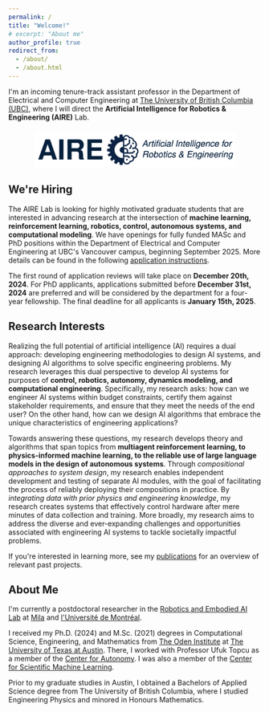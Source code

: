 ```yaml
---
permalink: /
title: "Welcome!"
# excerpt: "About me"
author_profile: true
redirect_from: 
  - /about/
  - /about.html
---
```


I'm an incoming tenure-track assistant professor in the Department of  Electrical and Computer Engineering at [The University of British Columbia (UBC)](https://ece.ubc.ca/), where I will direct the **Artificial Intelligence for Robotics & Engineering (AIRE)** Lab.
<!-- In Fall 2025, I will begin as a tenure-track assistant professor in the Department of Electrical and Computer Engineering at [The University of British Columbia (UBC)](https://ece.ubc.ca/).  -->

<div style="text-align: center; margin-bottom: 20px; margin-top: 20px;">
  <img 
  src="/images/aire_lab_logo.png" 
  width=400>
</div>

## We're Hiring
The AIRE Lab is looking for highly motivated graduate students that are interested in advancing research at the intersection of **machine learning, reinforcement learning, robotics, control, autonomous systems, and computational modeling**.
We have openings for fully funded MASc and PhD positions within the Department of Electrical and Computer Engineering at UBC's Vancouver campus, beginning September 2025.
More details can be found in the following [application instructions](/files/2025_fall_aire_lab_job_posting.pdf).

The first round of application reviews will take place on **December 20th, 2024**. 
For PhD applicants, applications submitted before **December 31st, 2024** are preferred and will be considered by the department for a four-year fellowship.
The final deadline for all applicants is **January 15th, 2025**.


## Research Interests
Realizing the full potential of artificial intelligence (AI) requires a dual approach: developing engineering methodologies to design AI systems, and designing AI algorithms to solve specific engineering problems. My research leverages this dual perspective to develop AI systems for purposes of **control, robotics, autonomy, dynamics modeling, and computational engineering**. Specifically, my research asks: how can we engineer AI systems within budget constraints, certify them against stakeholder requirements, and ensure that they meet the needs of the end user? On the other hand, how can we design AI algorithms that embrace the unique characteristics of engineering applications?

Towards answering these questions, my research develops theory and algorithms that span topics from **multiagent reinforcement learning, to physics-informed machine learning, to the reliable use of large language models in the design of autonomous systems**. Through *compositional approaches to system design*, my research enables independent development and testing of separate AI modules, 
with the goal of facilitating the process of reliably deploying their compositions in practice. By *integrating data with prior physics and engineering knowledge*, my research creates systems that effectively control hardware after mere minutes of data collection and training. More broadly, my research aims to address the diverse and ever-expanding challenges and opportunities associated with engineering AI systems to tackle societally impactful problems.

If you're interested in learning more, see my [publications](publications.md) for an overview of relevant past projects.

<!-- If you're interested in learning more, click [here](publications.md) for a list of my recent projects. -->

## About Me
I'm currently a postdoctoral researcher in the [Robotics and Embodied AI Lab](https://montrealrobotics.ca/) at [Mila](https://mila.quebec/en) and [l'Université de Montréal](https://diro.umontreal.ca/accueil/). 

I received my Ph.D. (2024) and M.Sc. (2021) degrees in Computational Science, Engineering, and Mathematics from [The Oden Institute](https://www.oden.utexas.edu/) at [The University of Texas at Austin](https://www.utexas.edu/). There, I worked with Professor Ufuk Topcu as a member of the [Center for Autonomy](https://oden.utexas.edu/research/centers-and-groups/center-for-autonomy/). I was also a member of the [Center for Scientific Machine Learning](https://oden.utexas.edu/research/centers-and-groups/center-for-scientific-machine-learning/). 
<!-- I'm a member of Professor Ufuk Topcu's [Autonomous Systems Group](https://www.ae.utexas.edu/facultysites/topcu/wiki/index.php/Main_Page).  -->

Prior to my graduate studies in Austin, I obtained a Bachelors of Applied Science degree from The University of British Columbia, where I studied Engineering Physics and minored in Honours Mathematics.

<!-- This is the front page of a website that is powered by the [academicpages template](https://github.com/academicpages/academicpages.github.io) and hosted on GitHub pages. [GitHub pages](https://pages.github.com) is a free service in which websites are built and hosted from code and data stored in a GitHub repository, automatically updating when a new commit is made to the respository. This template was forked from the [Minimal Mistakes Jekyll Theme](https://mmistakes.github.io/minimal-mistakes/) created by Michael Rose, and then extended to support the kinds of content that academics have: publications, talks, teaching, a portfolio, blog posts, and a dynamically-generated CV. You can fork [this repository](https://github.com/academicpages/academicpages.github.io) right now, modify the configuration and markdown files, add your own PDFs and other content, and have your own site for free, with no ads! An older version of this template powers my own personal website at [stuartgeiger.com](http://stuartgeiger.com), which uses [this Github repository](https://github.com/staeiou/staeiou.github.io).

A data-driven personal website
======
Like many other Jekyll-based GitHub Pages templates, academicpages makes you separate the website's content from its form. The content & metadata of your website are in structured markdown files, while various other files constitute the theme, specifying how to transform that content & metadata into HTML pages. You keep these various markdown (.md), YAML (.yml), HTML, and CSS files in a public GitHub repository. Each time you commit and push an update to the repository, the [GitHub pages](https://pages.github.com/) service creates static HTML pages based on these files, which are hosted on GitHub's servers free of charge.

Many of the features of dynamic content management systems (like Wordpress) can be achieved in this fashion, using a fraction of the computational resources and with far less vulnerability to hacking and DDoSing. You can also modify the theme to your heart's content without touching the content of your site. If you get to a point where you've broken something in Jekyll/HTML/CSS beyond repair, your markdown files describing your talks, publications, etc. are safe. You can rollback the changes or even delete the repository and start over -- just be sure to save the markdown files! Finally, you can also write scripts that process the structured data on the site, such as [this one](https://github.com/academicpages/academicpages.github.io/blob/master/talkmap.ipynb) that analyzes metadata in pages about talks to display [a map of every location you've given a talk](https://academicpages.github.io/talkmap.html).

Getting started
======
1. Register a GitHub account if you don't have one and confirm your e-mail (required!)
1. Fork [this repository](https://github.com/academicpages/academicpages.github.io) by clicking the "fork" button in the top right. 
1. Go to the repository's settings (rightmost item in the tabs that start with "Code", should be below "Unwatch"). Rename the repository "[your GitHub username].github.io", which will also be your website's URL.
1. Set site-wide configuration and create content & metadata (see below -- also see [this set of diffs](http://archive.is/3TPas) showing what files were changed to set up [an example site](https://getorg-testacct.github.io) for a user with the username "getorg-testacct")
1. Upload any files (like PDFs, .zip files, etc.) to the files/ directory. They will appear at https://[your GitHub username].github.io/files/example.pdf.  
1. Check status by going to the repository settings, in the "GitHub pages" section

Site-wide configuration
------
The main configuration file for the site is in the base directory in [_config.yml](https://github.com/academicpages/academicpages.github.io/blob/master/_config.yml), which defines the content in the sidebars and other site-wide features. You will need to replace the default variables with ones about yourself and your site's github repository. The configuration file for the top menu is in [_data/navigation.yml](https://github.com/academicpages/academicpages.github.io/blob/master/_data/navigation.yml). For example, if you don't have a portfolio or blog posts, you can remove those items from that navigation.yml file to remove them from the header. 

Create content & metadata
------
For site content, there is one markdown file for each type of content, which are stored in directories like _publications, _talks, _posts, _teaching, or _pages. For example, each talk is a markdown file in the [_talks directory](https://github.com/academicpages/academicpages.github.io/tree/master/_talks). At the top of each markdown file is structured data in YAML about the talk, which the theme will parse to do lots of cool stuff. The same structured data about a talk is used to generate the list of talks on the [Talks page](https://academicpages.github.io/talks), each [individual page](https://academicpages.github.io/talks/2012-03-01-talk-1) for specific talks, the talks section for the [CV page](https://academicpages.github.io/cv), and the [map of places you've given a talk](https://academicpages.github.io/talkmap.html) (if you run this [python file](https://github.com/academicpages/academicpages.github.io/blob/master/talkmap.py) or [Jupyter notebook](https://github.com/academicpages/academicpages.github.io/blob/master/talkmap.ipynb), which creates the HTML for the map based on the contents of the _talks directory).

**Markdown generator**

I have also created [a set of Jupyter notebooks](https://github.com/academicpages/academicpages.github.io/tree/master/markdown_generator
) that converts a CSV containing structured data about talks or presentations into individual markdown files that will be properly formatted for the academicpages template. The sample CSVs in that directory are the ones I used to create my own personal website at stuartgeiger.com. My usual workflow is that I keep a spreadsheet of my publications and talks, then run the code in these notebooks to generate the markdown files, then commit and push them to the GitHub repository.

How to edit your site's GitHub repository
------
Many people use a git client to create files on their local computer and then push them to GitHub's servers. If you are not familiar with git, you can directly edit these configuration and markdown files directly in the github.com interface. Navigate to a file (like [this one](https://github.com/academicpages/academicpages.github.io/blob/master/_talks/2012-03-01-talk-1.md) and click the pencil icon in the top right of the content preview (to the right of the "Raw | Blame | History" buttons). You can delete a file by clicking the trashcan icon to the right of the pencil icon. You can also create new files or upload files by navigating to a directory and clicking the "Create new file" or "Upload files" buttons. 

Example: editing a markdown file for a talk
![Editing a markdown file for a talk](/images/editing-talk.png)

For more info
------
More info about configuring academicpages can be found in [the guide](https://academicpages.github.io/markdown/). The [guides for the Minimal Mistakes theme](https://mmistakes.github.io/minimal-mistakes/docs/configuration/) (which this theme was forked from) might also be helpful. -->
